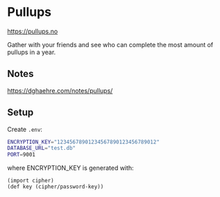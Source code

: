 # Pullups

https://pullups.no

Gather with your friends and see who can complete the most amount of pullups in a year.

## Notes

https://dghaehre.com/notes/pullups/

## Setup

Create `.env`:

```bash
ENCRYPTION_KEY="12345678901234567890123456789012"
DATABASE_URL="test.db"
PORT=9001
```

where ENCRYPTION_KEY is generated with:

```janet
(import cipher)
(def key (cipher/password-key))
```
